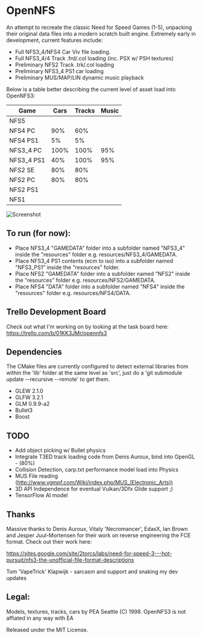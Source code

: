 # OpenNFS

An attempt to recreate the classic Need for Speed Games (1-5), unpacking their original data files into a modern scratch built engine. Extremely early in development, current features include:
 
* Full NFS3_4/NFS4 Car Viv file loading.
* Full NFS3_4/4 Track .frd/.col loading (inc. PSX w/ PSH textures)
* Preliminary NFS2 Track .trk/.col loading
* Preliminary NFS3_4 PS1 car loading
* Preliminary MUS/MAP/LIN dynamic music playback

Below is a table better describing the current level of asset load into OpenNFS3:

| Game     | Cars | Tracks | Music |
|----------|------|--------|-------|
| NFS5     |      |        |       |
| NFS4 PC  | 90%  | 60%    |       |
| NFS4 PS1 | 5%   | 5%     |       |
| NFS3_4 PC  | 100% | 100%   | 95%   |
| NFS3_4 PS1 | 40%  | 100%   | 95%   |
| NFS2 SE  | 80%  | 80%    |       |
| NFS2 PC  | 80%  | 80%    |       |
| NFS2 PS1 |      |        |       |
| NFS1     |      |        |       |

![Screenshot](../master/doc/BuildProgress.png)

## To run (for now):

* Place NFS3_4 "GAMEDATA" folder into a subfolder named "NFS3_4" inside the "resources" folder e.g. resources/NFS3_4/GAMEDATA.
* Place NFS3_4 PS1 contents (ecm to iso) into a subfolder named "NFS3_PS1" inside the "resources" folder.
* Place NFS2 "GAMEDATA" folder into a subfolder named "NFS2" inside the "resources" folder e.g. resources/NFS2/GAMEDATA.
* Place NFS4 "DATA" folder into a subfolder named "NFS4" inside the "resources" folder e.g. resources/NFS4/DATA.

## Trello Development Board

Check out what I'm working on by looking at the task board here:
https://trello.com/b/01KK3JMr/opennfs3

## Dependencies

The CMake files are currently configured to detect external libraries from within the 'lib' folder at the same level as 'src', just do a 'git submodule update --recursive --remote' to get them.

* GLEW 2.1.0
* GLFW 3.2.1
* GLM 0.9.9-a2
* Bullet3
* Boost

## TODO

* Add object picking w/ Bullet physics
* Integrate T3ED track loading code from Denis Auroux, bind into OpenGL - (80%)
* Collision Detection, carp.txt performance model load into Physics
* MUS File reading (http://www.vgmpf.com/Wiki/index.php/MUS_(Electronic_Arts))
* 3D API Independence for eventual Vulkan/3Dfx Glide support ;)
* TensorFlow AI model 

## Thanks

Massive thanks to Denis Auroux, Vitaly 'Necromancer', EdasX, Ian Brown and Jesper Juul-Mortensen for their work on reverse engineering the FCE format. Check out their work here:

https://sites.google.com/site/2torcs/labs/need-for-speed-3---hot-pursuit/nfs3-the-unofficial-file-format-descriptions

Tom 'VapeTrick' Klapwijk - sarcasm and support and snaking my dev updates

## Legal:
Models, textures, tracks, cars by PEA Seattle (C) 1998.
OpenNFS3 is not affiated in any way with EA

Released under the MIT License.

